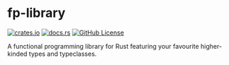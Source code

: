 # fp-library

[![crates.io](https://img.shields.io/crates/v/fp-library.svg)](https://crates.io/crates/fp-library)
[![docs.rs](https://docs.rs/fp-library/badge.svg)](https://docs.rs/fp-library)
[![GitHub License](https://img.shields.io/github/license/nothingnesses/rust-fp-lib?color=blue)](https://github.com/nothingnesses/rust-fp-lib/blob/main/LICENSE)


A functional programming library for Rust featuring your favourite higher-kinded types and typeclasses.